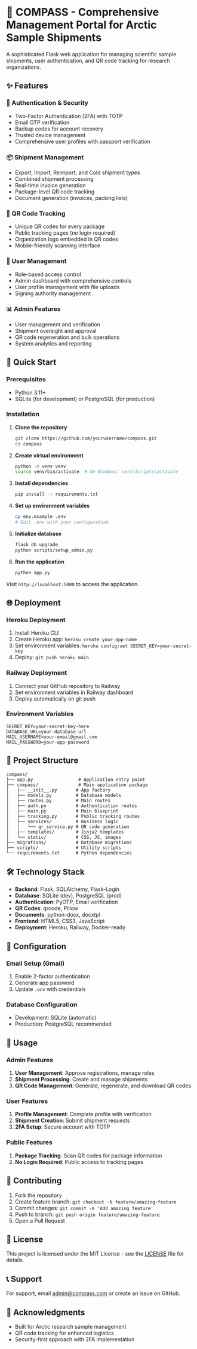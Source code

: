 # 🧭 COMPASS - Comprehensive Management Portal for Arctic Sample Shipments

A sophisticated Flask web application for managing scientific sample shipments, user authentication, and QR code tracking for research organizations.

## ✨ Features

### 🔐 Authentication & Security
- Two-Factor Authentication (2FA) with TOTP
- Email OTP verification
- Backup codes for account recovery
- Trusted device management
- Comprehensive user profiles with passport verification

### 📦 Shipment Management
- Export, Import, Reimport, and Cold shipment types
- Combined shipment processing
- Real-time invoice generation
- Package-level QR code tracking
- Document generation (invoices, packing lists)

### 📱 QR Code Tracking
- Unique QR codes for every package
- Public tracking pages (no login required)
- Organization logo embedded in QR codes
- Mobile-friendly scanning interface

### 👥 User Management
- Role-based access control
- Admin dashboard with comprehensive controls
- User profile management with file uploads
- Signing authority management

### 📊 Admin Features
- User management and verification
- Shipment oversight and approval
- QR code regeneration and bulk operations
- System analytics and reporting

## 🚀 Quick Start

### Prerequisites
- Python 3.11+
- SQLite (for development) or PostgreSQL (for production)

### Installation

1. **Clone the repository**
   ```bash
   git clone https://github.com/yourusername/compass.git
   cd compass
   ```

2. **Create virtual environment**
   ```bash
   python -m venv venv
   source venv/bin/activate  # On Windows: venv\Scripts\activate
   ```

3. **Install dependencies**
   ```bash
   pip install -r requirements.txt
   ```

4. **Set up environment variables**
   ```bash
   cp env.example .env
   # Edit .env with your configuration
   ```

5. **Initialize database**
   ```bash
   flask db upgrade
   python scripts/setup_admin.py
   ```

6. **Run the application**
   ```bash
   python app.py
   ```

Visit `http://localhost:5000` to access the application.

## 🌐 Deployment

### Heroku Deployment
1. Install Heroku CLI
2. Create Heroku app: `heroku create your-app-name`
3. Set environment variables: `heroku config:set SECRET_KEY=your-secret-key`
4. Deploy: `git push heroku main`

### Railway Deployment
1. Connect your GitHub repository to Railway
2. Set environment variables in Railway dashboard
3. Deploy automatically on git push

### Environment Variables
```env
SECRET_KEY=your-secret-key-here
DATABASE_URL=your-database-url
MAIL_USERNAME=your-email@gmail.com
MAIL_PASSWORD=your-app-password
```

## 📁 Project Structure

```
compass/
├── app.py                 # Application entry point
├── compass/               # Main application package
│   ├── __init__.py       # App factory
│   ├── models.py         # Database models
│   ├── routes.py         # Main routes
│   ├── auth.py           # Authentication routes
│   ├── main.py           # Main blueprint
│   ├── tracking.py       # Public tracking routes
│   ├── services/         # Business logic
│   │   └── qr_service.py # QR code generation
│   ├── templates/        # Jinja2 templates
│   └── static/           # CSS, JS, images
├── migrations/           # Database migrations
├── scripts/              # Utility scripts
└── requirements.txt      # Python dependencies
```

## 🛠️ Technology Stack

- **Backend**: Flask, SQLAlchemy, Flask-Login
- **Database**: SQLite (dev), PostgreSQL (prod)
- **Authentication**: PyOTP, Email verification
- **QR Codes**: qrcode, Pillow
- **Documents**: python-docx, docxtpl
- **Frontend**: HTML5, CSS3, JavaScript
- **Deployment**: Heroku, Railway, Docker-ready

## 🔧 Configuration

### Email Setup (Gmail)
1. Enable 2-factor authentication
2. Generate app password
3. Update `.env` with credentials

### Database Configuration
- Development: SQLite (automatic)
- Production: PostgreSQL recommended

## 📖 Usage

### Admin Features
1. **User Management**: Approve registrations, manage roles
2. **Shipment Processing**: Create and manage shipments
3. **QR Code Management**: Generate, regenerate, and download QR codes

### User Features
1. **Profile Management**: Complete profile with verification
2. **Shipment Creation**: Submit shipment requests
3. **2FA Setup**: Secure account with TOTP

### Public Features
1. **Package Tracking**: Scan QR codes for package information
2. **No Login Required**: Public access to tracking pages

## 🤝 Contributing

1. Fork the repository
2. Create feature branch: `git checkout -b feature/amazing-feature`
3. Commit changes: `git commit -m 'Add amazing feature'`
4. Push to branch: `git push origin feature/amazing-feature`
5. Open a Pull Request

## 📄 License

This project is licensed under the MIT License - see the [LICENSE](LICENSE) file for details.

## 📞 Support

For support, email admin@compass.com or create an issue on GitHub.

## 🙏 Acknowledgments

- Built for Arctic research sample management
- QR code tracking for enhanced logistics
- Security-first approach with 2FA implementation
